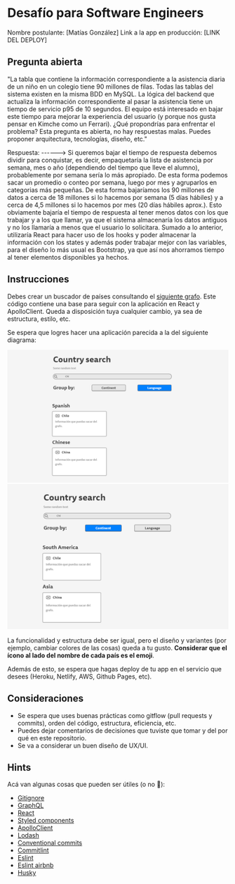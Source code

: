 # Desafío para Software Engineers

Nombre postulante: [Matías González]
Link a la app en producción: [LINK DEL DEPLOY]

## Pregunta abierta

"La tabla que contiene la información correspondiente a la asistencia diaria de un niño en un colegio tiene 90 millones de filas. Todas las tablas del sistema existen en la misma BDD en MySQL. La lógica del backend que actualiza la información correspondiente al pasar la asistencia tiene un tiempo de servicio p95 de 10 segundos. El equipo está interesado en bajar este tiempo para mejorar la experiencia del usuario (y porque nos gusta pensar en Kimche como un Ferrari). ¿Qué propondrías para enfrentar el problema? Esta pregunta es abierta, no hay respuestas malas. Puedes proponer arquitectura, tecnologías, diseño, etc."

Respuesta: ------> Si queremos bajar el tiempo de respuesta debemos dividir para conquistar, es decir, empaquetaría la lista de asistencia por semana, mes o año (dependiendo del tiempo que lleve el alumno), probablemente por semana sería lo más apropiado. De esta forma podemos sacar un promedio o conteo por semana, luego por mes y agruparlos en categorias más pequeñas. De esta forma bajaríamos los 90 millones de datos a cerca de 18 millones si lo hacemos por semana (5 días hábiles) y a cerca de 4,5 millones si lo hacemos por mes (20 días hábiles aprox.). Esto obviamente bajaría el tiempo de respuesta al tener menos datos con los que trabajar y a los que llamar, ya que el sistema almacenaría los datos antiguos y no los llamaría a menos que el usuario lo solicitara. Sumado a lo anterior, utilizaría React para hacer uso de los hooks y poder almacenar la información con los states y además poder trabajar mejor con las variables, para el diseño lo más usual es Bootstrap, ya que así nos ahorramos tiempo al tener elementos disponibles ya hechos.

## Instrucciones

Debes crear un buscador de países consultando el [siguiente grafo](https://countries.trevorblades.com/). Este código contiene una base para seguir con la aplicación en React y ApolloClient. Queda a disposición tuya cualquier cambio, ya sea de estructura, estilo, etc.

Se espera que logres hacer una aplicación parecida a la del siguiente diagrama:

![image1](imgs/1.png)
![image2](imgs/2.png)

La funcionalidad y estructura debe ser igual, pero el diseño y variantes (por ejemplo, cambiar colores de las cosas) queda a tu gusto. **Considerar que el ícono al lado del nombre de cada país es el emoji**.

Además de esto, se espera que hagas deploy de tu app en el servicio que desees (Heroku, Netlify, AWS, Github Pages, etc).

## Consideraciones

- Se espera que uses buenas prácticas como gitflow (pull requests y commits), orden del código, estructura, eficiencia, etc.
- Puedes dejar comentarios de decisiones que tuviste que tomar y del por qué en este repositorio.
- Se va a considerar un buen diseño de UX/UI.

## Hints

Acá van algunas cosas que pueden ser útiles (o no 👀):

- [Gitignore](https://www.toptal.com/developers/gitignore)
- [GraphQL](https://www.howtographql.com/)
- [React](https://es.reactjs.org/)
- [Styled components](https://styled-components.com/docs/basics)
- [ApolloClient](https://www.apollographql.com/docs/react/)
- [Lodash](https://lodash.com/)
- [Conventional commits](https://www.conventionalcommits.org/en/v1.0.0/)
- [Commitlint](https://commitlint.js.org/#/)
- [Eslint](https://eslint.org/)
- [Eslint airbnb](https://www.npmjs.com/package/eslint-config-airbnb)
- [Husky](https://www.npmjs.com/package/husky)
